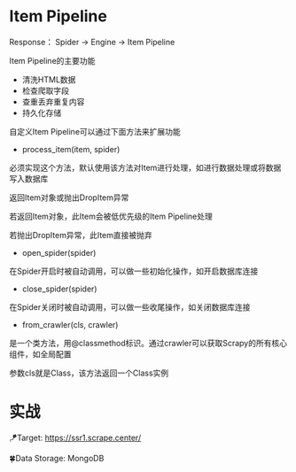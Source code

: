 # Item Pipeline

Response：
Spider -> Engine -> Item Pipeline

Item Pipeline的主要功能

* 清洗HTML数据
* 检查爬取字段
* 查重丢弃重复内容
* 持久化存储

自定义Item Pipeline可以通过下面方法来扩展功能

* process_item(item, spider)

必须实现这个方法，默认使用该方法对Item进行处理，如进行数据处理或将数据写入数据库

返回Item对象或抛出DropItem异常

若返回Item对象，此Item会被低优先级的Item Pipeline处理

若抛出DropItem异常，此Item直接被抛弃

* open_spider(spider)

在Spider开启时被自动调用，可以做一些初始化操作，如开启数据库连接

* close_spider(spider)

在Spider关闭时被自动调用，可以做一些收尾操作，如关闭数据库连接

* from_crawler(cls, crawler)

是一个类方法，用@classmethod标识。通过crawler可以获取Scrapy的所有核心组件，如全局配置

参数cls就是Class，该方法返回一个Class实例

# 实战

🪁Target: https://ssr1.scrape.center/

:four_leaf_clover:Data Storage: MongoDB



